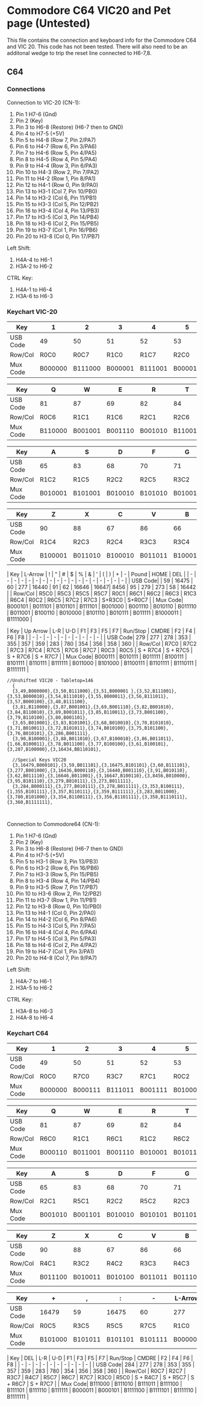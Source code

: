 # Commodore C64 VIC20 and Pet page (Untested)
This file contains the connection and keyboard info for the Commodore C64 and VIC 20. This code has not been tested. There will also need to be an additonal wedge to trip the reset line connected to H6-7,8.

## C64

### Connections

Connection to VIC-20 (CN-1):
1. Pin 1 H7-6 (Gnd)
1. Pin 2   (Key)
1. Pin 3 to H6-8 (Restore) (H6-7 then to GND)
1. Pin 4 to H7-5 (+5V)
1. Pin 5 to H4-8 (Row 7, Pin 2/PA7)
1. Pin 6 to H4-7 (Row 6, Pin 3/PA6)
1. Pin 7 to H4-6 (Row 5, Pin 4/PA5)
1. Pin 8 to H4-5 (Row 4, Pin 5/PA4)
1. Pin 9 to H4-4 (Row 3, Pin 6/PA3)
1. Pin 10 to H4-3 (Row 2, Pin 7/PA2)
1. Pin 11 to H4-2 (Row 1, Pin 8/PA1)
1. Pin 12 to H4-1 (Row 0, Pin 9/PA0)
1. Pin 13 to H3-1 (Col 7, Pin 10/PB0)
1. Pin 14 to H3-2 (Col 6, Pin 11/PB1)
1. Pin 15 to H3-3 (Col 5, Pin 12/PB2)
1. Pin 16 to H3-4 (Col 4, Pin 13/PB3)
1. Pin 17 to H3-5 (Col 3, Pin 14/PB4)
1. Pin 18 to H3-6 (Col 2, Pin 15/PB5)
1. Pin 19 to H3-7 (Col 1, Pin 16/PB6)
1. Pin 20 to H3-8 (Col 0, Pin 17/PB7)

Left Shift:
1. H4A-4 to H6-1
1. H3A-2 to H6-2

CTRL Key: 
1. H4A-1 to H6-4
1. H3A-6 to H6-3

### Keychart VIC-20

| Key | 1 | 2 | 3 | 4 | 5 | 6 | 7 | 8 | 9 | 0 |
| - | - | - | - | - | - | - | - | - | - | - |
| USB Code| 49 | 50 | 51 | 52 | 53 | 54 | 55 | 56 | 57 | 48 | 
| Row/Col | R0C0    | R0C7    | R1C0    | R1C7    | R2C0    | R2C7    | R3C0    | R3C7    | R4C0    | R4C7    |
| Mux Code| B000000 | B111000 | B000001 | B111001 | B000010 | B111010 | B000011 | B111011 | B000100 | B111100 |

| Key | Q | W | E | R | T | Y | U | I | O | P |
| - | - | - | - | - | - | - | - | - | - | - |
| USB Code| 81 | 87 | 69 | 82 | 84 | 89 | 85 | 73 | 79 | 80 | 
| Row/Col | R0C6    | R1C1    | R1C6    | R2C1    | R2C6    | R3C1   | R3C6    | R4C1    | R4C6    | R5C1    |
| Mux Code| B110000 | B001001 | B001110 | B001010 | B110010 | B001011 | B110011 | B001100 | B110100 | B001101 |

| Key | A | S | D | F | G | H | J | K | L | ENTER |
| - | - | - | - | - | - | - | - | - | - | - |
| USB Code| 65 | 83 | 68 | 70 | 71 | 72 | 74 | 75 | 76 | 286 | 
| Row/Col | R1C2    | R1C5    | R2C2    | R2C5    | R3C2    | R3C5    | R4C2    | R4C5    | R5C2    | R7C1    |
| Mux Code| B010001 | B101001 | B010010 | B101010 | B010011 | B101011 | B010100 | B101100 | B010101 | B001111 |

| Key | Z | X | C | V | B | N | M | . | SPACE | @ |
| - | - | - | - | - | - | - | - | - | - | - |
| USB Code| 90 | 88 | 67 | 86 | 66 | 78 | 77 | 61 | 287 | 16434 | 
| Row/Col | R1C4    | R2C3    | R2C4    | R3C3    | R3C4    | R4C3    | R4C4    | R5C4    | R0C4    | R5C6 |
| Mux Code| B100001 | B011010 | B100010 | B011011 | B100011 | B011100 | B100100 | B100101 | B100000 | B110101 |

| Key | L-Arrow | ! | " | # | $ | % | & | ' | ( | ) | + | - | Pound | HOME | DEL | 
| - | - | - | - | - | - | - | - | - | - | - | - | - | - | - | - | - | - |
| USB Code|  | 59 | 16475 | 60 | 277  | 16440 | 91 | 62 | 16646 | 16647| 8456 | 95 | 279 | 273 | 58 | 16442 |
| Row/Col | R5C0    | R5C3    | R5C5    | R5C7    | R0C1    | R6C1    | R6C2    | R6C3    | R1C3    | R6C4    | R0C2    | R6C5    | R7C2    | R7C3 | S+R3C0 | S+R0C7 |
| Mux Code| B000101 | B011101 | B101101 | B111101 | B001000 | B001110 | B010110 | B011110 | B011001 | B100110 | B010000 | B101110 | B010111 | B011111 | B1000011 | B1111000 | 

| Key | Up Arrow | L-R | U-D | F1 | F3 | F5 | F7 | Run/Stop | CMDRE | F2 | F4 | F6 | F8 |
| - | - | - | - | - | - | - | - | - | - |
| USB Code| 279 | 277 | 278 | 353 | 355 | 357 | 359 | 283 | 780 | 354 | 356 | 358 | 360 |
| Row/Col | R7C0    | R7C2    | R7C3    | R7C4    | R7C5    | R7C6    | R7C7    | R0C3    | R0C5    | S + R7C4 | S + R7C5     | S + R7C6 | S + R7C7 | 
| Mux Code| B000111 | B010111 | B011111 | B100111 | B101111 | B110111 | B111111 | B011000 | B101000 | B1100111 | B1101111 | B1110111 | B1111111 | 


```
//Unshifted VIC20 - Tabletop=146
  {  
  {3,49,B000000},{3,50,B111000},{3,51,B000001 },{3,52,B111001},{3,53,B000010},{3,54,B111010},{3,55,B000011},{3,56,B111011},{3,57,B000100},{3,48,B111100},
  {3,81,B110000},{3,87,B001001},{3,69,B001110},{3,82,B001010},{3,84,B110010},{3,89,B001011},{3,85,B110011},{3,73,B001100},{3,79,B110100},{3,80,B001101},
  {3,65,B010001},{3,83,B101001},{3,68,B010010},{3,70,B101010},{3,71,B010011},{3,72,B101011},{3,74,B010100},{3,75,B101100},{3,76,B010101},{3,286,B001111},
  {3,90,B100001},{3,88,B011010},{3,67,B100010},{3,86,B011011},{1,66,B100011},{3,78,B011100},{3,77,B100100},{3,61,B100101},{3,287,B100000},{3,16434,BB110101},

  //Special Keys VIC20
  {3,16479,B000101},{3,59,B011101},{3,16475,B101101},{3,60,B111101},{3,277,B001000},{3,16436,B000110},{3,16440,B001110},{3,91,B010110},{3,62,B011110},{3,16646,B011001},{3,16647,B100110},{3,8456,B010000},{3,95,B101110},{3,279,B010111},{3,273,B011111},
  {3,284,B000111},{3,277,B010111},{3,278,B011111},{3,353,B100111},{1,355,B101111},{3,357,B110111},{3,359,B111111},{3,283,B011000},{3,780,B101000},{3,354,B1100111},{3,356,B1101111},{3,358,B1110111},{3,360,B1111111},



```


Connection to Commodore64 (CN-1):
1. Pin 1 H7-6 (Gnd)
1. Pin 2   (Key)
1. Pin 3 to H6-8 (Restore) (H6-7 then to GND)
1. Pin 4 to H7-5 (+5V)
1. Pin 5 to H3-1 (Row 3, Pin 13/PB3)
1. Pin 6 to H3-2 (Row 6, Pin 16/PB6)
1. Pin 7 to H3-3 (Row 5, Pin 15/PB5)
1. Pin 8 to H3-4 (Row 4, Pin 14/PB4)
1. Pin 9 to H3-5 (Row 7, Pin 17/PB7)
1. Pin 10 to H3-6 (Row 2, Pin 12/PB2)
1. Pin 11 to H3-7 (Row 1, Pin 11/PB1)
1. Pin 12 to H3-8 (Row 0, Pin 10/PB0)
1. Pin 13 to H4-1 (Col 0, Pin 2/PA0)
1. Pin 14 to H4-2 (Col 6, Pin 8/PA6)
1. Pin 15 to H4-3 (Col 5, Pin 7/PA5)
1. Pin 16 to H4-4 (Col 4, Pin 6/PA4)
1. Pin 17 to H4-5 (Col 3, Pin 5/PA3)
1. Pin 18 to H4-6 (Col 2, Pin 4/PA2)
1. Pin 19 to H4-7 (Col 1, Pin 3/PA1)
1. Pin 20 to H4-8 (Col 7, Pin 9/PA7)

Left Shift:
1. H4A-7 to H6-1
1. H3A-5 to H6-2

CTRL Key: 
1. H3A-8 to H6-3
1. H4A-8 to H6-4







### Keychart C64

| Key | 1 | 2 | 3 | 4 | 5 | 6 | 7 | 8 | 9 | 0 |
| - | - | - | - | - | - | - | - | - | - | - |
| USB Code| 49 | 50 | 51 | 52 | 53 | 54 | 55 | 56 | 57 | 48 | 
| Row/Col | R0C0    | R7C0    | R3C7    | R7C1    | R0C2    | R7C2    | R0C3    | R7C3    | R0C4    | R7C4    |
| Mux Code| B000000 | B000111 | B111011 | B001111 | B010000 | B010111 | B011000 | B011111 | B100000 | B100111 |

| Key | Q | W | E | R | T | Y | U | I | O | P |
| - | - | - | - | - | - | - | - | - | - | - |
| USB Code| 81 | 87 | 69 | 82 | 84 | 89 | 85 | 73 | 79 | 80 | 
| Row/Col | R6C0    | R1C1    | R6C1    | R1C2    | R6C2    | R1C3    | R6C3    | R1C4    | R6C4    | R1C5    |
| Mux Code| B000110 | B011001 | B001110 | B010001 | B010110 | B011001 | B011110 | B100001 | B100110 | B101001 |

| Key | A | S | D | F | G | H | J | K | L | ENTER |
| - | - | - | - | - | - | - | - | - | - | - |
| USB Code| 65 | 83 | 68 | 70 | 71 | 72 | 74 | 75 | 76 | 286 | 
| Row/Col | R2C1    | R5C1    | R2C2    | R5C2    | R2C3    | R5C3    | R2C4    | R5C4    | R2C5    | R1C7    |
| Mux Code| B001010 | B001101 | B010010 | B010101 | B011010 | B011101 | B100010 | B100101 | B101010 | B111001 |

| Key | Z | X | C | V | B | N | M | . | SPACE | @ |
| - | - | - | - | - | - | - | - | - | - | - |
| USB Code| 90 | 88 | 67 | 86 | 66 | 78 | 77 | 61 | 287 | 16434 | 
| Row/Col | R4C1     | R3C2    | R4C2    | R3C3    | R4C3    | R3C4    | R4C4    | R4C5    | R4C0    | R6C5 |
| Mux Code|  B011100 | B010011 | B010100 | B011011 | B011100 | B100011 | B100100 | B101100 | B000100 | B101110 |

| Key | + | , | : | - | L-Arrow | $ | * | ; | / | L-SHIFT | R-SHIFT | CTRL | = | Up | HOME |
| - | - | - | - | - | - | - | - | - | - | - | - | - | - | - | - |
| USB Code| 16479 | 59 | 16475 | 60 | 277 | 16436 | 16440 | 91 | 62 | 16646 | 16647| 8456 | 95 | 279 | 273 |
| Row/Col | R0C5    | R3C5    | R5C5    | R7C5    | R1C0    | R0C6    | R1C6    | R2C6    | R3C6    | R3C1    | R4C6    | R0C2    | R5C6    | R6C6    | R7C6 |
| Mux Code| B101000 | B101011 | B101101 | B101111 | B000001 | B110000 | B110001 | B110010 | B110011 | B011011 | B110100 | B010000 | B110101 | B110110 | B110111 |

| Key | DEL | L-R | U-D | F1 | F3 | F5 | F7 | Run/Stop | CMDRE | F2 | F4 | F6 | F8 |
| - | - | - | - | - | - | - | - | - | - |
| USB Code| 284 | 277 | 278 | 353 | 355 | 357 | 359 | 283 | 780 | 354 | 356 | 358 | 360 |
| Row/Col | R0C7    | R2C7    | R3C7    | R4C7    | R5C7    | R6C7    | R7C7    | R3C0    | R5C0    | S + R4C7 | S + R5C7 | S + R6C7 | S + R7C7 | 
| Mux Code| B111000 | B111010 | B111011 | B111100 | B111101 | B111110 | B111111 | B000011 | B000101 | B1111100 | B1111101 | B1111110 | B1111111 | 


